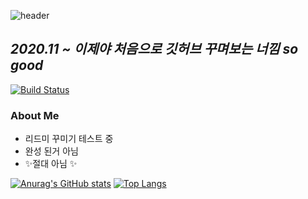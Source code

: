 
![header](https://capsule-render.vercel.app/api?type=waving&color=gradient&customColorList=0,2,3&height=250&text=intro%20🍒)

## _2020.11 ~ 이제야 처음으로 깃허브 꾸며보는 너낌 so good_

[![Build Status](https://travis-ci.org/joemccann/dillinger.svg?branch=master)](https://travis-ci.org/joemccann/dillinger)

### About Me
- 리드미 꾸미기 테스트 중
- 완성 된거 아님
- ✨절대 아님 ✨

[![Anurag's GitHub stats](https://github-readme-stats.vercel.app/api?username=ekdldksp123&show_icons=true)](https://github.com/anuraghazra/github-readme-stats)
[![Top Langs](https://github-readme-stats.vercel.app/api/top-langs/?username=ekdldksp123&layout=compact)](https://github.com/metleeha)


